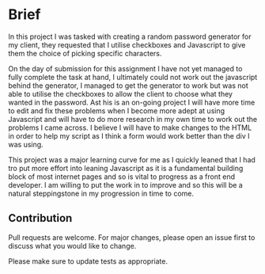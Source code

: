 # Brief #
In this project I was tasked with creating a random password generator for my client, they requested that I utilise checkboxes and Javascript to give them the choice of picking specific characters.

On the day of submission for this assignment I have not yet managed to fully complete the task at hand, I ultimately could not work out the javascript behind the generator, I managed to get the generator to work but was not able to utilise the checkboxes to allow the client to choose what they wanted in the password. Ast his is an on-going project I will have more time to edit and fix these problems when I become more adept at using Javascript and will have to do more research in my own time to work out the problems I came across. I believe I will have to make changes to the HTML in order to help my script as I think a form would work better than the div I was using. 

This project was a major learning curve for me as I quickly leaned that I had tro put more effort into leaning Javascript as it is a fundamental building block of most internet pages and so is vital to progress as a front end developer. I am willing to put the work in to improve and so this will be a natural steppingstone in my progression in time to come.


## Contribution ##
Pull requests are welcome. For major changes, please open an issue first to discuss what you would like to change.

Please make sure to update tests as appropriate.